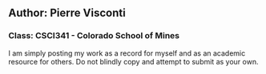 ## Author: Pierre Visconti
### Class: CSCI341 - Colorado School of Mines

I am simply posting my work as a record for myself and as an academic resource for others. Do not blindly copy and attempt to submit as your own. 
